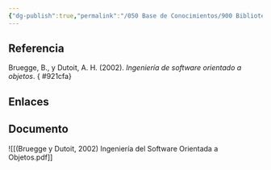 ```yaml
---
{"dg-publish":true,"permalink":"/050 Base de Conocimientos/900 Biblioteca/Zk Lib (Bruegge y Dutoit, 2002) Ingeniería del Software Orientada a Objetos/","tags":["#libro","#ingenieríaDelSoftware","#orientaciónAObjetos"]}
---
```


## Referencia
Bruegge, B., y Dutoit, A. H. (2002). _Ingeniería de software orientado a objetos_.
{ #921cfa}


## Enlaces

## Documento
![[(Bruegge y Dutoit, 2002) Ingeniería del Software Orientada a Objetos.pdf]]